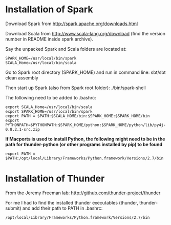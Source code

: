 # Installation of Spark
Download Spark from http://spark.apache.org/downloads.html 

Download Scala from http://www.scala-lang.org/download (find the version number in README inside spark archive). 

Say the unpacked Spark and Scala folders are located at:

```
SPARK_HOME=/usr/local/bin/spark
SCALA_Home=/usr/local/bin/scala
```

Go to Spark root directory (SPARK_HOME) and run in command line: sbt/sbt clean assembly

Then start up Spark (also from Spark root folder): ./bin/spark-shell

The following need to be added to .bashrc:

```
export SCALA_Home=/usr/local/bin/scala
export SPARK_HOME=/usr/local/bin/spark
export PATH = $PATH:$SCALA_HOME/bin:$SPARK_HOME:$SPARK_HOME/bin
export PYTHONPATH=$PYTHONPATH:$SPARK_HOME/python:$SPARK_HOME/python/lib/py4j-0.8.2.1-src.zip
```

**If Macports is used to install Python, the following might need to be in the path for thunder-python (or other programs installed by pip) to be found**

```
export PATH = $PATH:/opt/local/Library/Frameworks/Python.framework/Versions/2.7/bin
```

# Installation of Thunder
From the Jeremy Freeman lab: http://github.com/thunder-project/thunder

For me I had to find the installed thunder executables (thunder, thunder-submit) and add their path to PATH in .bashrc:

```
/opt/local/Library/Frameworks/Python.framework/Versions/2.7/bin
```